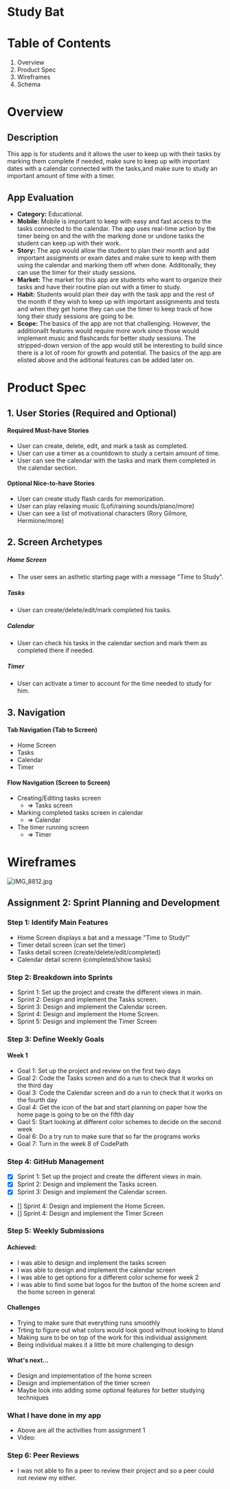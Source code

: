 # Study Bat
# Table of Contents
1. Overview
2. Product Spec
3. Wireframes
4. Schema

# Overview
## Description
This app is for students and it allows the user to keep up with their tasks by marking them complete if needed, make sure to keep up with important dates with a calendar connected with the tasks,and make sure to study an important amount of time with a timer.

## App Evaluation

   - **Category:** Educational.
   - **Mobile:** Mobile is important to keep with easy and fast access to the tasks connected to the calendar. The app uses real-time action by the timer being on and the with the marking done or undone tasks the student can keep up with their work.
   - **Story:** The app would allow the student to plan their month and add important assigments or exam dates and make sure to keep with them using the calendar and marking them off when done. Additonally, they can use the timer for their study sessions.
   - **Market:** The market for this app are students who want to organize their tasks and have their routine plan out with a timer to study. 
   - **Habit:** Students would plan their day with the task app and the rest of the month if they wish to keep up with important assignments and tests and when they get home they can use the timer to keep track of how long their study sessions are going to be.
   - **Scope:** The basics of the app are not that challenging. However, the additionallt features would require more work since those would implement music and flashcards for better study sessions. The stripped-down version of the app would still be interesting to build since there is a lot of room for growth and potential. The basics of the app are elisted above and the aditional features can be added later on.

# Product Spec

## 1. User Stories (Required and Optional)

#### Required Must-have Stories

- User can create, delete, edit, and mark a task as completed.
- User can use a timer as a countdown to study a certain amount of time.
- User can see the calendar with the tasks and mark them completed in the calendar section.

#### Optional Nice-to-have Stories

- User can create study flash cards for memorization.
- User can play relaxing music (Lofi/raining sounds/piano/more)
- User can see a list of motivational characters (Rory Gilmore, Hermione/more)

## 2. Screen Archetypes
##### Home Screen
- The user sees an asthetic starting page with a message "Time to Study".
##### Tasks
- User can create/delete/edit/mark completed his tasks.
##### Calendar
- User can check his tasks in the calendar section and mark them as completed there if needed.
##### Timer
- User can activate a timer to account for the time needed to study for him.

## 3. Navigation
#### Tab Navigation (Tab to Screen)

- Home Screen
- Tasks
- Calendar
- Timer

#### Flow Navigation (Screen to Screen)

- Creating/Editing tasks screen
    - =>  Tasks screen
- Marking completed tasks screen in calendar
    - =>  Calendar
- The timer running screen
    - =>  Timer

# Wireframes
![IMG_8812.jpg](https://hackmd.io/_uploads/SJxITLv76.jpg)

## Assignment 2: Sprint Planning and Development

### Step 1: Identify Main Features


- Home Screen displays a bat and a message "Time to Study!"
- Timer detail screen (can set the timer)
- Tasks detail screen (create/delete/edit/completed)
- Calendar detail screnn (completed/show tasks)

### Step 2: Breakdown into Sprints

- Sprint 1: Set up the project and create the different views in main.
- Sprint 2: Design and implement the Tasks screen.
- Sprint 3: Design and implement the Calendar screen.
- Sprint 4: Design and implement the Home Screen.
- Sprint 5: Design and implement the Timer Screen

### Step 3: Define Weekly Goals
#### Week 1
- Goal 1: Set up the project and review on the first two days
- Goal 2: Code the Tasks screen and do a run to check that it works on the third day
- Goal 3: Code the Calendar screen and do a run to check that it works on the fourth day
- Goal 4: Get the icon of the bat and start planning on paper how the home page is going to be on the fifth day
- Gaol 5: Start looking at different color schemes to decide on the second week
- Goal 6: Do a try run to make sure that so far the programs works
- Goal 7: Turn in the week 8 of CodePath


### Step 4: GitHub Management
- [x] Sprint 1: Set up the project and create the different views in main.
- [x] Sprint 2: Design and implement the Tasks screen.
- [x] Sprint 3: Design and implement the Calendar screen.
- [] Sprint 4: Design and implement the Home Screen.
- [] Sprint 4: Design and implement the Timer Screen

### Step 5: Weekly Submissions
#### Achieved: 
- I was able to design and implement the tasks screen
- I was able to design and implement the calendar screen
- I was able to get options for a different color scheme for week 2
- I was able to find some bat logos for the button of the home screen and the home screen in general

#### Challenges
- Trying to make sure that everything runs smoothly 
- Trting to figure out what colors would look good without looking to bland
- Making sure to be on top of the work for this individual assignment 
- Being individual makes it a little bit more challenging to design

#### What's next...
- Design and implementation of the home screen
- Design and implementation of the timer screen
- Maybe look into adding some optional features for better studying techniques 

### What I have done in my app
- Above are all the activities from assignment 1
- Video: 


### Step 6: Peer Reviews
- I was not able to fin a peer to review their project and so a peer could not review my either.
